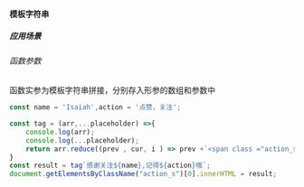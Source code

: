#### 模板字符串



##### 应用场景

###### 函数参数

函数实参为模板字符串拼接，分别存入形参的数组和参数中

```javascript
const name = 'Isaiah',action = '点赞，关注';

const tag = (arr,...placeholder) =>{
    console.log(arr);
    console.log(...placeholder);
    return arr.reduce((prev , cur, i ) => prev +`<span class ="action_s">${placeholder[i-1]}</span>` + cur)
}
const result = tag`感谢关注${name},记得${action}哦`;
document.getElementsByClassName("action_s")[0].innerHTML = result;
```



